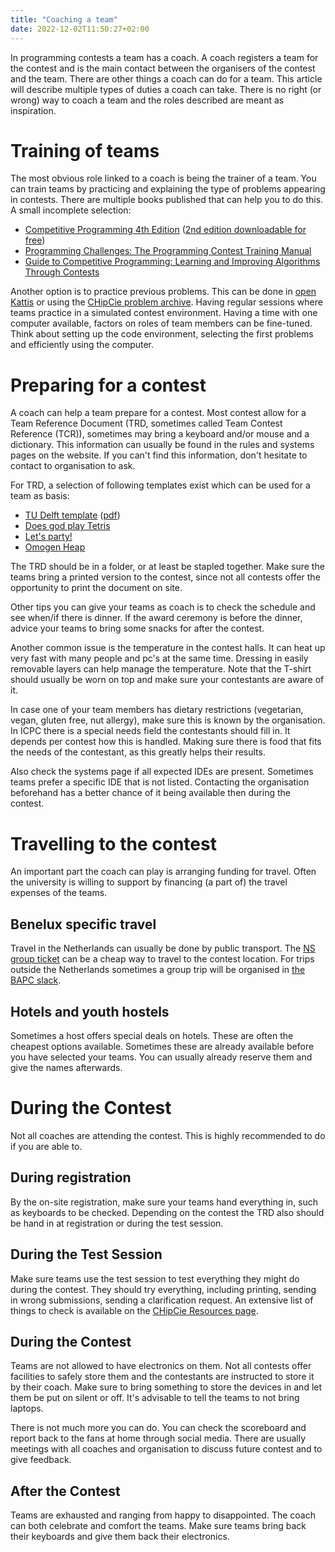 ```yaml
---
title: "Coaching a team"
date: 2022-12-02T11:50:27+02:00
---
```

In programming contests a team has a coach. A coach registers a team for the contest and is the main contact between 
the organisers of the contest and the team. There are other things a coach can do for a team. This article will
describe multiple types of duties a coach can take. There is no right (or wrong) way to coach a team and the roles 
described are meant as inspiration.

# Training of teams
The most obvious role linked to a coach is being the trainer of a team. You can train teams by practicing and explaining
the type of problems appearing in contests. There are multiple books published that can help you to do this. A small 
incomplete selection:
* [Competitive Programming 4th Edition](https://cpbook.net/) ([2nd edition downloadable for free](https://cpbook.net/details?cp=2))
* [Programming Challenges: The Programming Contest Training Manual](https://books.google.nl/books/about/Programming_Challenges.html)
* [Guide to Competitive Programming: Learning and Improving Algorithms Through Contests](https://books.google.nl/books?id=3JbiDwAAQBAJ)

Another option is to practice previous problems. This can be done in [open Kattis](https://open.kattis.com/) or using
the [CHipCie problem archive](https://commissies.ch.tudelft.nl/chipcie/archive). Having regular sessions where teams
practice in a simulated contest environment. Having a time with one computer available, factors on roles of team members
can be fine-tuned. Think about setting up the code environment, selecting the first problems and efficiently using the 
computer. 

# Preparing for a contest
A coach can help a team prepare for a contest. Most contest allow for a Team Reference Document (TRD, sometimes called 
Team Contest Reference (TCR)), sometimes may bring a keyboard and/or mouse and a dictionary. This information can
usually be found in the rules and systems pages on the website. If you can't find this information, don't hesitate
to contact to organisation to ask.

For TRD, a selection of following templates exist which can be used for a team as basis:
* [TU Delft template](https://commissies.ch.tudelft.nl/chipcie/resources/tcr-template.zip) ([pdf](https://commissies.ch.tudelft.nl/chipcie/resources/tcr.pdf))
* [Does god play Tetris](https://github.com/alexjbest/icpc-tcr/blob/master/teamref.pdf)
* [Let's party!](https://github.com/mzuenni/ContestReference/blob/new-master/tcr.pdf)
* [Omogen Heap](https://github.com/kth-competitive-programming/kactl/blob/main/kactl.pdf)

The TRD should be in a folder, or at least be stapled together. Make sure the teams bring a printed version to the 
contest, since not all contests offer the opportunity to print the document on site.

Other tips you can give your teams as coach is to check the schedule and see when/if there is dinner. If the award
ceremony is before the dinner, advice your teams to bring some snacks for after the contest. 

Another common issue is the temperature in the contest halls. It can heat up very fast with many people and pc's at the 
same time. Dressing in easily removable layers can help manage the temperature. Note that the T-shirt should usually
be worn on top and make sure your contestants are aware of it.

In case one of your team members has dietary restrictions (vegetarian, vegan, gluten free, nut allergy), make sure this is known by the organisation. In ICPC there is a special needs field the contestants should fill in. It depends per 
contest how this is handled. Making sure there is food that fits the needs of the contestant, as this greatly helps their results.

Also check the systems page if all expected IDEs are present. Sometimes teams prefer a specific IDE that is not listed.
Contacting the organisation beforehand has a better chance of it being available then during the contest.

# Travelling to the contest
An important part the coach can play is arranging funding for travel. Often the university is willing to support by 
financing (a part of) the travel expenses of the teams. 

## Benelux specific travel
Travel in the Netherlands can usually be done by public 
transport. The [NS group ticket](https://www.ns.nl/producten/en/meest-gekocht/p/groepsticket-daluren) can be a cheap way
to travel to the contest location. For trips outside the Netherlands sometimes a group trip will be organised in [the 
BAPC slack](/wiki/benelux-slack/).

## Hotels and youth hostels
Sometimes a host offers special deals on hotels. These are often the cheapest options available. Sometimes these are 
already available before you have selected your teams. You can usually already reserve them and give the names 
afterwards. 

# During the Contest
Not all coaches are attending the contest. This is highly recommended to do if you are able to. 

## During registration
By the on-site registration, make sure your teams hand everything in, such as keyboards to be checked. Depending on the
contest the TRD also should be hand in at registration or during the test session.

## During the Test Session
Make sure teams use the test session to test everything they might do during the contest. They should try everything,
including printing, sending in wrong submissions, sending a clarification request. An extensive list of things to check
is available on the [CHipCie Resources page](https://commissies.ch.tudelft.nl/chipcie/resources/).

## During the Contest
Teams are not allowed to have electronics on them. Not all contests offer facilities to safely store them and the 
contestants are instructed to store it by their coach. Make sure to bring something to store the devices in and let
them be put on silent or off. It's advisable to tell the teams to not bring laptops.

There is not much more you can do. You can check the scoreboard and report back to the fans at home through social media. 
There are usually meetings with all coaches and organisation to discuss future contest and to give feedback. 

## After the Contest
Teams are exhausted and ranging from happy to disappointed. The coach can both celebrate and comfort the teams. Make 
sure teams bring back their keyboards and give them back their electronics. 
